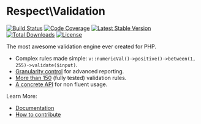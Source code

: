 # Respect\Validation

[![Build Status](https://img.shields.io/github/actions/workflow/status/Respect/Validation/continuous-integration.yml?branch=master&style=flat-square)](https://github.com/Respect/Validation/actions/workflows/continuous-integration.yml)
[![Code Coverage](https://img.shields.io/codecov/c/github/Respect/Validation?style=flat-square)](https://codecov.io/gh/Respect/Validation)
[![Latest Stable Version](https://img.shields.io/packagist/v/respect/validation.svg?style=flat-square)](https://packagist.org/packages/respect/validation)
[![Total Downloads](https://img.shields.io/packagist/dt/respect/validation.svg?style=flat-square)](https://packagist.org/packages/respect/validation)
[![License](https://img.shields.io/packagist/l/respect/validation.svg?style=flat-square)](https://packagist.org/packages/respect/validation)

The most awesome validation engine ever created for PHP.

- Complex rules made simple: `v::numericVal()->positive()->between(1, 255)->validate($input)`.
- [Granularity control](feature-guide.md#validation-methods) for advanced reporting.
- [More than 150](list-of-rules.md) (fully tested) validation rules.
- [A concrete API](concrete-api.md) for non fluent usage.

Learn More:

* [Documentation](https://respect-validation.readthedocs.io)
* [How to contribute](CONTRIBUTING.md)

